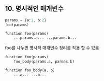 ## 10. 명시적인 매개변수

```python
params = {a:1, b:2}
foo(params)

function foo(params)
    ...params.a... ...params.b...
```

foo를 나누면 명시적 매개변수 정리를 적용 할 수 있음  

```python
function foo(params)
    foo_body(params.a, parmas.b)

function foo_body(a, b)
    ...a... ...b...
```
